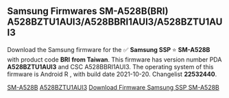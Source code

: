 <h2>Samsung Firmwares SM-A528B(BRI) A528BZTU1AUI3/A528BBRI1AUI3/A528BZTU1AUI3</h2>
Download the Samsung firmware for the ✅ <strong>Samsung SSP </strong> ⭐ <strong>SM-A528B</strong> with product code <strong>BRI</strong> <strong> from Taiwan</strong>. This firmware has version number PDA <strong>A528BZTU1AUI3</strong> and CSC A528BBRI1AUI3. The operating system of this firmware is Android R , with build date 2021-10-20. Changelist <strong>22532440</strong>.


[SM-A528B](https://samfirm.shop/samsung/model/SM-A528B)
[A528BZTU1AUI3](https://samfirm.shop/samsung/pda/A528BZTU1AUI3)
[Download Firmware Samsung SSP SM-A528B](https://samfirm.shop/samsung/firmware/466362)
